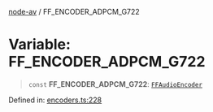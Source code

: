 [node-av](../globals.md) / FF\_ENCODER\_ADPCM\_G722

# Variable: FF\_ENCODER\_ADPCM\_G722

> `const` **FF\_ENCODER\_ADPCM\_G722**: [`FFAudioEncoder`](../type-aliases/FFAudioEncoder.md)

Defined in: [encoders.ts:228](https://github.com/seydx/av/blob/f8631fc881b394300b1479f511d55cf1c370a87f/src/constants/encoders.ts#L228)
